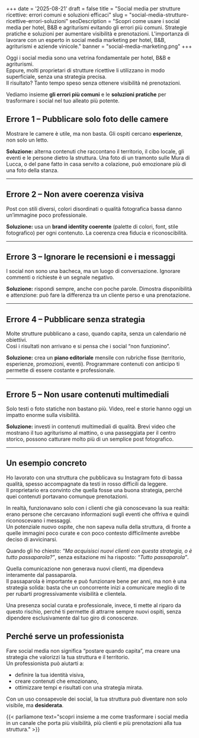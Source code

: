 +++
date = '2025-08-21'
draft = false
title = "Social media per strutture ricettive: errori comuni e soluzioni efficaci"
slug = "social-media-strutture-ricettive-errori-soluzioni"
seoDescription = "Scopri come usare i social media per hotel, B&B e agriturismi evitando gli errori più comuni. Strategie pratiche e soluzioni per aumentare visibilità e prenotazioni. L'importanza di lavorare con un esperto in social media marketing per hotel, B&B, agriturismi e aziende vinicole."
banner = "social-media-marketing.png"
+++

Oggi i social media sono una vetrina fondamentale per hotel, B&B e agriturismi.  
Eppure, molti proprietari di strutture ricettive li utilizzano in modo superficiale, senza una strategia precisa.  
Il risultato? Tanto tempo speso senza ottenere visibilità né prenotazioni.

Vediamo insieme **gli errori più comuni** e le **soluzioni pratiche** per trasformare i social nel tuo alleato più potente.

## Errore 1 – Pubblicare solo foto delle camere

Mostrare le camere è utile, ma non basta. Gli ospiti cercano **esperienze**, non solo un letto.

**Soluzione:** alterna contenuti che raccontano il territorio, il cibo locale, gli eventi e le persone dietro la struttura. Una foto di un tramonto sulle Mura di Lucca, o del pane fatto in casa servito a colazione, può emozionare più di una foto della stanza.

---

## Errore 2 – Non avere coerenza visiva

Post con stili diversi, colori disordinati o qualità fotografica bassa danno un’immagine poco professionale.

**Soluzione:** usa un **brand identity coerente** (palette di colori, font, stile fotografico) per ogni contenuto. La coerenza crea fiducia e riconoscibilità.

---

## Errore 3 – Ignorare le recensioni e i messaggi

I social non sono una bacheca, ma un luogo di conversazione. Ignorare commenti o richieste è un segnale negativo.

**Soluzione:** rispondi sempre, anche con poche parole. Dimostra disponibilità e attenzione: può fare la differenza tra un cliente perso e una prenotazione.

---

## Errore 4 – Pubblicare senza strategia

Molte strutture pubblicano a caso, quando capita, senza un calendario né obiettivi.  
Così i risultati non arrivano e si pensa che i social “non funzionino”.

**Soluzione:** crea un **piano editoriale** mensile con rubriche fisse (territorio, esperienze, promozioni, eventi). Programmare contenuti con anticipo ti permette di essere costante e professionale.

---

## Errore 5 – Non usare contenuti multimediali

Solo testi o foto statiche non bastano più. Video, reel e storie hanno oggi un impatto enorme sulla visibilità.

**Soluzione:** investi in contenuti multimediali di qualità. Brevi video che mostrano il tuo agriturismo al mattino, o una passeggiata per il centro storico, possono catturare molto più di un semplice post fotografico.

---

## Un esempio concreto

Ho lavorato con una struttura che pubblicava su Instagram foto di bassa qualità, spesso accompagnate da testi in rosso difficili da leggere.  
Il proprietario era convinto che quella fosse una buona strategia, perché quei contenuti portavano comunque prenotazioni.

In realtà, funzionavano solo con i clienti che già conoscevano la sua realtà: erano persone che cercavano informazioni sugli eventi che offriva e quindi riconoscevano i messaggi.  
Un potenziale nuovo ospite, che non sapeva nulla della struttura, di fronte a quelle immagini poco curate e con poco contesto difficilmente avrebbe deciso di avvicinarsi.

Quando gli ho chiesto: *“Ma acquisisci nuovi clienti con questa strategia, o è tutto passaparola?”*, senza esitazione mi ha risposto: *“Tutto passaparola”*.

Quella comunicazione non generava nuovi clienti, ma dipendeva interamente dal passaparola.  
Il passaparola è importante e può funzionare bene per anni, ma non è una strategia solida: basta che un concorrente inizi a comunicare meglio di te per rubarti progressivamente visibilità e clientela.

Una presenza social curata e professionale, invece, ti mette al riparo da questo rischio, perché ti permette di attrarre sempre nuovi ospiti, senza dipendere esclusivamente dal tuo giro di conoscenze.


## Perché serve un professionista

Fare social media non significa “postare quando capita”, ma creare una strategia che valorizzi la tua struttura e il territorio.  
Un professionista può aiutarti a:
- definire la tua identità visiva,
- creare contenuti che emozionano,
- ottimizzare tempi e risultati con una strategia mirata.

Con un uso consapevole dei social, la tua struttura può diventare non solo visibile, ma **desiderata**.



{{< parliamone text="scopri insieme a me come trasformare i social media in un canale che porta più visibilità, più clienti e più prenotazioni alla tua struttura." >}}